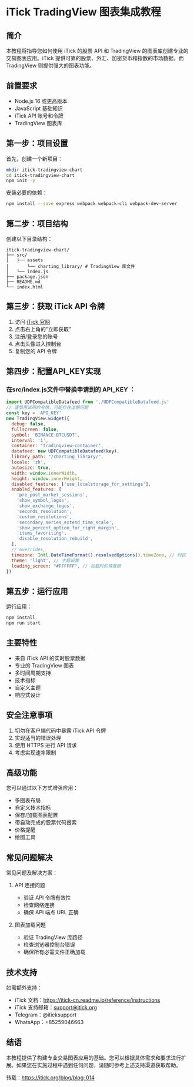 # iTick TradingView 图表集成教程

## 简介
本教程将指导您如何使用 iTick 的股票 API 和 TradingView 的图表库创建专业的交易图表应用。iTick 提供可靠的股票、外汇、加密货币和指数的市场数据，而 TradingView 则提供强大的图表功能。

## 前置要求
- Node.js 16 或更高版本
- JavaScript 基础知识
- iTick API 账号和令牌
- TradingView 图表库

## 第一步：项目设置

首先，创建一个新项目：

```bash
mkdir itick-tradingview-chart
cd itick-tradingview-chart
npm init -y
```

安装必要的依赖：

```bash
npm install --save express webpack webpack-cli webpack-dev-server
```

## 第二步：项目结构

创建以下目录结构：
```
itick-tradingview-chart/
├── src/
│   ├── assets
│       └── charting_library/ # TradingView 库文件
│   └── index.js
├── package.json
├── README.md
└── index.html
```

## 第三步：获取 iTick API 令牌

1. 访问 [iTick 官网](https://www.itick.org)
2. 点击右上角的"立即获取"
3. 注册/登录您的账号
4. 点击头像进入控制台
5. 复制您的 API 令牌

## 第四步：配置API_KEY实现

### 在src/index.js文件中替换申请到的 API_KEY ：

```js
import UDFCompatibleDatafeed from './UDFCompatibleDatafeed.js'
// 谨慎用试用的令牌，可能存在过期问题  
const key = 'API_KEY'
new TradingView.widget({
  debug: false,
  fullscreen: false,
  symbol: 'BINANCE:BTCUSDT',
  interval: '1',
  container: "tradingview-container",
  datafeed: new UDFCompatibleDatafeed(key),
  library_path: "/charting_library/",
  locale: 'zh',
  autosize: true,
  width: window.innerWidth,
  height: window.innerHeight,
  disabled_features: ['use_localstorage_for_settings'],
  enabled_features: [
    'pre_post_market_sessions',
    'show_symbol_logos',
    'show_exchange_logos',
    'seconds_resolution',
    'custom_resolutions',
    'secondary_series_extend_time_scale',
    'show_percent_option_for_right_margin',
    'items_favoriting',
    'disable_resolution_rebuild',
  ],
  // overrides,
  timezone: Intl.DateTimeFormat().resolvedOptions().timeZone, // 时区
  theme: 'light', // 主题设置
  loading_screen: "#FFFFFF", // 加载时的背景颜
})

```

## 第五步：运行应用

运行应用：

```bash
npm install
npm run start
```

## 主要特性
- 来自 iTick API 的实时股票数据
- 专业的 TradingView 图表
- 多时间周期支持
- 技术指标
- 自定义主题
- 响应式设计

## 安全注意事项
1. 切勿在客户端代码中暴露 iTick API 令牌
2. 实现适当的错误处理
3. 使用 HTTPS 进行 API 请求
4. 考虑实现速率限制

## 高级功能
您可以通过以下方式增强应用：
- 多图表布局
- 自定义技术指标
- 保存/加载图表配置
- 带自动完成的股票代码搜索
- 价格提醒
- 绘图工具

## 常见问题解决
常见问题及解决方案：
1. API 连接问题
   - 验证 API 令牌有效性
   - 检查网络连接
   - 确保 API 端点 URL 正确

2. 图表加载问题
   - 验证 TradingView 库路径
   - 检查浏览器控制台错误
   - 确保所有必需文件正确加载

## 技术支持
如需额外支持：
- iTick 文档：https://itick-cn.readme.io/reference/instructions
- iTick 支持邮箱：support@itick.org
- Telegram：@iticksupport
- WhatsApp：+85259046663

## 结语
本教程提供了构建专业交易图表应用的基础。您可以根据具体需求和要求进行扩展。如果您在实施过程中遇到任何问题，请随时参考上述支持渠道获取帮助。 

转载：https://itick.org/blog/blog-014